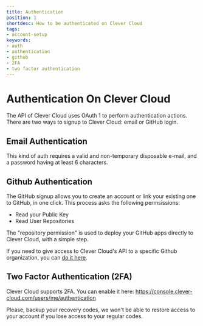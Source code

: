 ```yaml
---
title: Authentication
position: 1
shortdesc: How to be authenticated on Clever Cloud
tags:
- account-setup
keywords:
- auth
- authentication
- github
- 2FA
- two factor authentication
---
```


# Authentication On Clever Cloud

The API of Clever Cloud uses OAuth 1 to perform authentication actions.
There are two ways to signup to Clever Cloud: email or GitHub login.

## Email Authentication

This kind of auth requires a valid and non-temporary disposable e-mail, and a password having at least 6 characters.

## Github Authentication

The GitHub signup allows you to create an account or link your existing one to GitHub, in one click.
This process asks the following permsissions: 

* Read your Public Key
* Read User Repositories

The "repository permission" is used to deploy your GitHub apps directly to Clever Cloud, with a simple step.

If you need to give access to Clever Cloud's API to a specific Github organization, you
can [do it here](https://github.com/settings/connections/applications/d96bd8fd996d2ca783cc).

## Two Factor Authentication (2FA)

Clever Cloud supports 2FA. You can enable it here: https://console.clever-cloud.com/users/me/authentication

Please, backup your recovery codes, we won't be able to restore access to your account if you lose access to
your regular codes.

